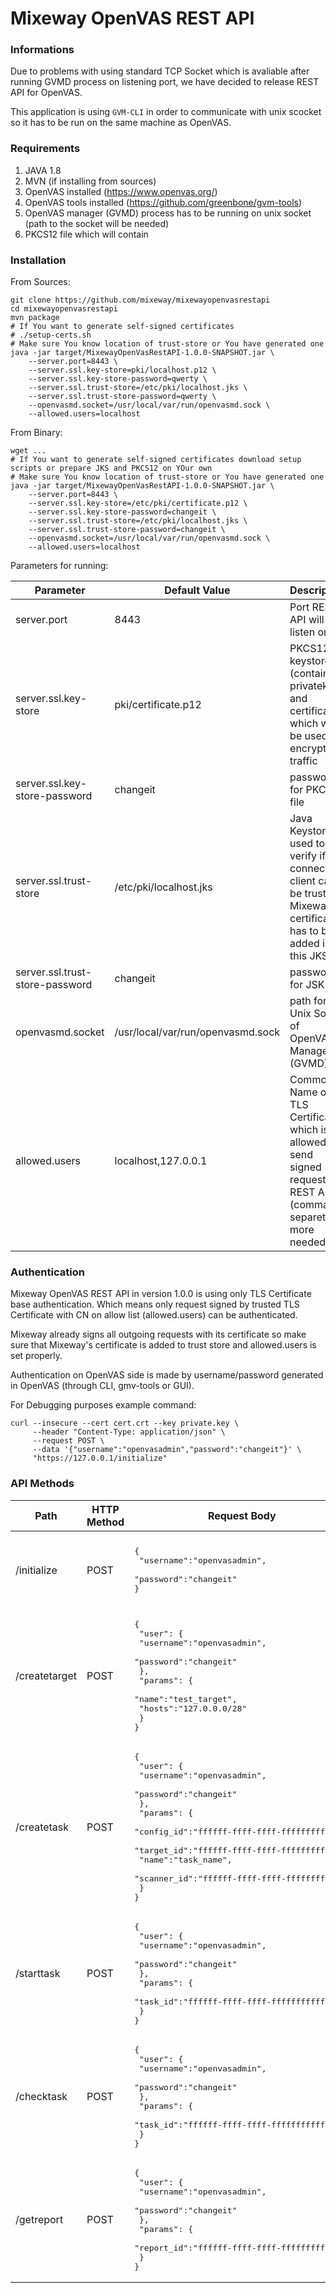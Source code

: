 # Mixeway OpenVAS REST API

### Informations


Due to problems with using standard TCP Socket which is avaliable after running GVMD process on listening port, we have decided
to release REST API for OpenVAS.

This application is using `GVM-CLI` in order to communicate with unix scocket so it has to be run on the same machine as 
OpenVAS.

### Requirements
1. JAVA 1.8
2. MVN (if installing from sources)
2. OpenVAS installed (https://www.openvas.org/)  
3. OpenVAS tools installed (https://github.com/greenbone/gvm-tools)
4. OpenVAS manager (GVMD) process has to be running on unix socket (path to the socket will be needed)
5. PKCS12 file which will contain 

### Installation
From Sources:
```shell script
git clone https://github.com/mixeway/mixewayopenvasrestapi
cd mixewayopenvasrestapi
mvn package
# If You want to generate self-signed certificates
# ./setup-certs.sh
# Make sure You know location of trust-store or You have generated one
java -jar target/MixewayOpenVasRestAPI-1.0.0-SNAPSHOT.jar \
    --server.port=8443 \
    --server.ssl.key-store=pki/localhost.p12 \
    --server.ssl.key-store-password=qwerty \
    --server.ssl.trust-store=/etc/pki/localhost.jks \ 
    --server.ssl.trust-store-password=qwerty \
    --openvasmd.socket=/usr/local/var/run/openvasmd.sock \
    --allowed.users=localhost
```

From Binary:
```shell script
wget ...
# If You want to generate self-signed certificates download setup scripts or prepare JKS and PKCS12 on YOur own
# Make sure You know location of trust-store or You have generated one
java -jar target/MixewayOpenVasRestAPI-1.0.0-SNAPSHOT.jar \
    --server.port=8443 \
    --server.ssl.key-store=/etc/pki/certificate.p12 \
    --server.ssl.key-store-password=changeit \
    --server.ssl.trust-store=/etc/pki/localhost.jks \ 
    --server.ssl.trust-store-password=changeit \
    --openvasmd.socket=/usr/local/var/run/openvasmd.sock \
    --allowed.users=localhost
```

Parameters for running:

Parameter  | Default Value | Description
------------- | ------------- | -------------
server.port  | 8443 | Port REST API will listen on
server.ssl.key-store  | pki/certificate.p12 | PKCS12 keystore (containing privatekey and certificate) which will be used to encrypt traffic
server.ssl.key-store-password | changeit | password for PKCS12 file
server.ssl.trust-store | /etc/pki/localhost.jks | Java Keystore used to verify if connecting client can be trusted. Mixeway certificate has to be added into this JKS
server.ssl.trust-store-password | changeit | password for JSK file
openvasmd.socket | /usr/local/var/run/openvasmd.sock | path for Unix Socket of OpenVAS Manager (GVMD)
allowed.users | localhost,127.0.0.1 | Common Name of TLS Certificate which is allowed to send signed request to REST API (comma separeted if more needed)

### Authentication
Mixeway OpenVAS REST API in version 1.0.0 is using only TLS Certificate base authentication. Which means only request signed by
trusted TLS Certificate with CN on allow list (allowed.users) can be authenticated. 

Mixeway already signs all outgoing requests with its certificate so make sure that Mixeway's certificate is added to trust store
and allowed.users is set properly.

Authentication on OpenVAS side is made by username/password generated in OpenVAS (through CLI, gmv-tools or GUI).

For Debugging purposes example command:
```shell script
curl --insecure --cert cert.crt --key private.key \
     --header "Content-Type: application/json" \
     --request POST \
     --data '{"username":"openvasadmin","password":"changeit"}' \
     "https://127.0.0.1/initialize"
```

### API Methods
Path  | HTTP Method | Request Body | Description 
------------- | ------------- | ------------- | -------------
/initialize | POST | <pre lang="json">{<br>  "username":"openvasadmin",<br>  "password":"changeit"<br>}</pre> | Testing endpoint for verification if everything works properly
/createtarget | POST | <pre lang="json">{<br>  "user": {<br>    "username":"openvasadmin",<br>    "password":"changeit"<br>  },<br>  "params": {<br>    "name":"test_target",<br>    "hosts":"127.0.0.0/28"<br>  }<br>}</pre> | Method which will create targets with `name` and host values `hosts`
/createtask | POST | <pre lang="json">{<br>  "user": {<br>    "username":"openvasadmin",<br>    "password":"changeit"<br>  },<br>  "params": {<br>    "config_id":"ffffff-ffff-ffff-ffffffffffff",<br>    "target_id":"ffffff-ffff-ffff-ffffffffffff",<br>    "name":"task_name",<br>    "scanner_id":"ffffff-ffff-ffff-ffffffffffff"<br>  }<br>}</pre> | Method which will create taks with given configuration, on particular scan and selected target
/starttask | POST | <pre lang="json">{<br>  "user": {<br>    "username":"openvasadmin",<br>    "password":"changeit"<br>  },<br>  "params": {<br>    "task_id":"ffffff-ffff-ffff-ffffffffffff"  <br>  }<br>}</pre> | Starting task by task_id
/checktask | POST | <pre lang="json">{<br>  "user": {<br>    "username":"openvasadmin",<br>    "password":"changeit"<br>  },<br>  "params": {<br>    "task_id":"ffffff-ffff-ffff-ffffffffffff"  <br>  }<br>}</pre> | Checking status of task (Running, completed)
/getreport | POST | <pre lang="json">{<br>  "user": {<br>    "username":"openvasadmin",<br>    "password":"changeit"<br>  },<br>  "params": {<br>    "report_id":"ffffff-ffff-ffff-ffffffffffff"  <br>  }<br>}</pre> | Getting vulnerabilities from OpenVAS by report_id
